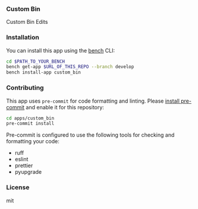 ### Custom Bin

Custom Bin Edits

### Installation

You can install this app using the [bench](https://github.com/frappe/bench) CLI:

```bash
cd $PATH_TO_YOUR_BENCH
bench get-app $URL_OF_THIS_REPO --branch develop
bench install-app custom_bin
```

### Contributing

This app uses `pre-commit` for code formatting and linting. Please [install pre-commit](https://pre-commit.com/#installation) and enable it for this repository:

```bash
cd apps/custom_bin
pre-commit install
```

Pre-commit is configured to use the following tools for checking and formatting your code:

- ruff
- eslint
- prettier
- pyupgrade

### License

mit
